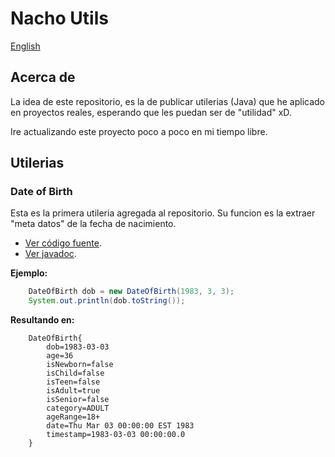 # Nacho Utils

[English](README.md)

## Acerca de

La idea de este repositorio, es la de publicar utilerias (Java) 
que he aplicado en proyectos reales, esperando que les 
puedan ser de "utilidad" xD.

Ire actualizando este proyecto poco a poco en mi tiempo libre.

## Utilerias

### Date of Birth
Esta es la primera utileria agregada al repositorio. 
Su funcion es la extraer "meta datos" de la fecha de nacimiento.

* [Ver código fuente](src/main/mx/com/nacho/utils/DateOfBirth.java).
* [Ver javadoc](javadoc/mx/com/nacho/utils/DateOfBirth.html).

**Ejemplo:**
```java
    DateOfBirth dob = new DateOfBirth(1983, 3, 3);
    System.out.println(dob.toString());
``` 

**Resultando en:**
```
    DateOfBirth{
        dob=1983-03-03
        age=36
        isNewborn=false
        isChild=false
        isTeen=false
        isAdult=true
        isSenior=false
        category=ADULT
        ageRange=18+
        date=Thu Mar 03 00:00:00 EST 1983
        timestamp=1983-03-03 00:00:00.0
    }
```

